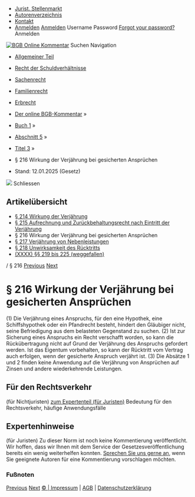   * [Jurist. Stellenmarkt](https://bgb.kommentar.de/Buch-1/Abschnitt-5/Titel-3/</job-board> "Jurist. Stellenmarkt")
  * [Autorenverzeichnis](https://bgb.kommentar.de/Buch-1/Abschnitt-5/Titel-3/</Autorenverzeichnis> "Autorenverzeichnis")
  * [Kontakt](https://bgb.kommentar.de/Buch-1/Abschnitt-5/Titel-3/</Kontakt>)
  * [Anmelden](https://bgb.kommentar.de/Buch-1/Abschnitt-5/Titel-3/<#login> "show login form") [Anmelden](https://bgb.kommentar.de/Buch-1/Abschnitt-5/Titel-3/<#> "hide login form") Username Password
[Forgot your password?](https://bgb.kommentar.de/Buch-1/Abschnitt-5/Titel-3/</user/forgotpassword>) Anmelden 


[![BGB Online Kommentar](https://bgb.kommentar.de/extension/bgb/design/bgb/images/logo.png)](https://bgb.kommentar.de/Buch-1/Abschnitt-5/Titel-3/</> "BGB Online Kommentar")
Suchen
Navigation
  * [Allgemeiner Teil](https://bgb.kommentar.de/Buch-1/Abschnitt-5/Titel-3/</Buch-1>)
  * [Recht der Schuldverhältnisse](https://bgb.kommentar.de/Buch-1/Abschnitt-5/Titel-3/</Buch-2>)
  * [Sachenrecht](https://bgb.kommentar.de/Buch-1/Abschnitt-5/Titel-3/</Buch-3>)
  * [Familienrecht](https://bgb.kommentar.de/Buch-1/Abschnitt-5/Titel-3/</Buch-4>)
  * [Erbrecht](https://bgb.kommentar.de/Buch-1/Abschnitt-5/Titel-3/</Buch-5>)


  * [Der online BGB-Kommentar](https://bgb.kommentar.de/Buch-1/Abschnitt-5/Titel-3/</>) »
  * [Buch 1](https://bgb.kommentar.de/Buch-1/Abschnitt-5/Titel-3/</Buch-1>) »
  * [Abschnitt 5](https://bgb.kommentar.de/Buch-1/Abschnitt-5/Titel-3/</Buch-1/Abschnitt-5>) »
  * [Titel 3](https://bgb.kommentar.de/Buch-1/Abschnitt-5/Titel-3/</Buch-1/Abschnitt-5/Titel-3>) »
  * § 216 Wirkung der Verjährung bei gesicherten Ansprüchen 
  * Stand: 12.01.2025 (Gesetz) 


![](https://vg01.met.vgwort.de/na/1c9909529ead4f509072c06d9081a7d5)
Schliessen 
## Artikelübersicht
  * [ § 214 Wirkung der Verjährung ](https://bgb.kommentar.de/Buch-1/Abschnitt-5/Titel-3/</Buch-1/Abschnitt-5/Titel-3/Wirkung-der-Verjaehrung>)
  * [ § 215 Aufrechnung und Zurückbehaltungsrecht nach Eintritt der Verjährung ](https://bgb.kommentar.de/Buch-1/Abschnitt-5/Titel-3/</Buch-1/Abschnitt-5/Titel-3/Aufrechnung-und-Zurueckbehaltungsrecht-nach-Eintritt-der-Verjaehrung>)
  * § 216 Wirkung der Verjährung bei gesicherten Ansprüchen 
  * [ § 217 Verjährung von Nebenleistungen ](https://bgb.kommentar.de/Buch-1/Abschnitt-5/Titel-3/</Buch-1/Abschnitt-5/Titel-3/Verjaehrung-von-Nebenleistungen>)
  * [ § 218 Unwirksamkeit des Rücktritts ](https://bgb.kommentar.de/Buch-1/Abschnitt-5/Titel-3/</Buch-1/Abschnitt-5/Titel-3/Unwirksamkeit-des-Ruecktritts>)
  * [ (XXXX) §§ 219 bis 225 (weggefallen) ](https://bgb.kommentar.de/Buch-1/Abschnitt-5/Titel-3/</Buch-1/Abschnitt-5/Titel-3/weggefallen>)


/ § 216 
[Previous](https://bgb.kommentar.de/Buch-1/Abschnitt-5/Titel-3/</Buch-1/Abschnitt-5/Titel-3/Aufrechnung-und-Zurueckbehaltungsrecht-nach-Eintritt-der-Verjaehrung> "§ 215 Aufrechnung und Zurückbehaltungsrecht nach Eintritt der Verjährung") [Next](https://bgb.kommentar.de/Buch-1/Abschnitt-5/Titel-3/</Buch-1/Abschnitt-5/Titel-3/Verjaehrung-von-Nebenleistungen> "§ 217 Verjährung von Nebenleistungen")
# § 216 Wirkung der Verjährung bei gesicherten Ansprüchen
(1) Die Verjährung eines Anspruchs, für den eine Hypothek, eine Schiffshypothek oder ein Pfandrecht besteht, hindert den Gläubiger nicht, seine Befriedigung aus dem belasteten Gegenstand zu suchen.
(2) Ist zur Sicherung eines Anspruchs ein Recht verschafft worden, so kann die Rückübertragung nicht auf Grund der Verjährung des Anspruchs gefordert werden. Ist das Eigentum vorbehalten, so kann der Rücktritt vom Vertrag auch erfolgen, wenn der gesicherte Anspruch verjährt ist.
(3) Die Absätze 1 und 2 finden keine Anwendung auf die Verjährung von Ansprüchen auf Zinsen und andere wiederkehrende Leistungen.
## Für den Rechtsverkehr 
(für Nichtjuristen)
[zum Expertenteil (für Juristen)](https://bgb.kommentar.de/Buch-1/Abschnitt-5/Titel-3/<#expertenhinweise>)
Bedeutung für den Rechtsverkehr, häufige Anwendungsfälle
## Expertenhinweise
(für Juristen)
Zu dieser Norm ist noch keine Kommentierung veröffentlicht. Wir hoffen, dass wir Ihnen mit dem Service der Gesetzesveröffentlichung bereits ein wenig weiterhelfen konnten. [Sprechen Sie uns gerne an](https://bgb.kommentar.de/Buch-1/Abschnitt-5/Titel-3/</Kontakt>), wenn Sie geeignete Autoren für eine Kommentierung vorschlagen möchten. 
### Fußnoten
[Previous](https://bgb.kommentar.de/Buch-1/Abschnitt-5/Titel-3/</Buch-1/Abschnitt-5/Titel-3/Aufrechnung-und-Zurueckbehaltungsrecht-nach-Eintritt-der-Verjaehrung> "§ 215 Aufrechnung und Zurückbehaltungsrecht nach Eintritt der Verjährung") [Next](https://bgb.kommentar.de/Buch-1/Abschnitt-5/Titel-3/</Buch-1/Abschnitt-5/Titel-3/Verjaehrung-von-Nebenleistungen> "§ 217 Verjährung von Nebenleistungen")
[© | Impressum](https://bgb.kommentar.de/Buch-1/Abschnitt-5/Titel-3/</Kontakt>) | [AGB](https://bgb.kommentar.de/Buch-1/Abschnitt-5/Titel-3/</AGB>) | [Datenschutzerklärung](https://bgb.kommentar.de/Buch-1/Abschnitt-5/Titel-3/</Datenschutzerklaerung-fuer-Leser>)

